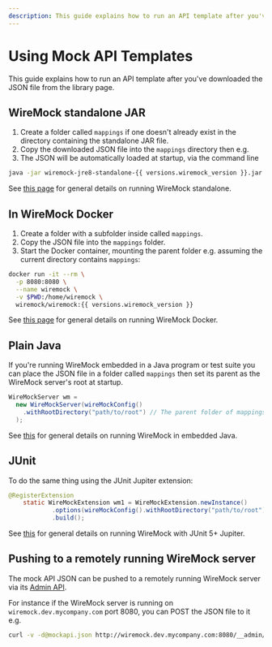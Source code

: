 ```yaml
---
description: This guide explains how to run an API template after you've downloaded the JSON file from the library page
---
```


# Using Mock API Templates

This guide explains how to run an API template after you've downloaded the JSON file from the library page.

## WireMock standalone JAR

1. Create a folder called `mappings` if one doesn't already exist in the directory containing the standalone JAR file.
2. Copy the downloaded JSON file into the `mappings` directory then  e.g.
3. The JSON will be automatically loaded at startup, via the command line

```bash
java -jar wiremock-jre8-standalone-{{ versions.wiremock_version }}.jar
```

See [this page](./../standalone/java-jar.md) for general details on running WireMock standalone.

## In WireMock Docker

1. Create a folder with a subfolder inside called `mappings`.
2. Copy the JSON file into the `mappings` folder.
3. Start the Docker container, mounting the parent folder e.g. assuming the current directory contains `mappings`:

```bash
docker run -it --rm \
  -p 8080:8080 \
  --name wiremock \
  -v $PWD:/home/wiremock \
  wiremock/wiremock:{{ versions.wiremock_version }}
```

See [this page](./../standalone/java-jar.md) for general details on running WireMock Docker.

## Plain Java

If you're running WireMock embedded in a Java program or test suite
you can place the JSON file in a folder called `mappings`
then set its parent as the WireMock server's root at startup.

```java
WireMockServer wm =
  new WireMockServer(wireMockConfig()
    .withRootDirectory("path/to/root") // The parent folder of mappings
  );
```

See [this](./../java-usage.md) for general details on running WireMock in embedded Java.

## JUnit

To do the same thing using the JUnit Jupiter extension:

```java
@RegisterExtension
    static WireMockExtension wm1 = WireMockExtension.newInstance()
            .options(wireMockConfig().withRootDirectory("path/to/root"))
            .build();
```

See [this](./../junit-jupiter.md) for general details on running WireMock with JUnit 5+ Jupiter.

## Pushing to a remotely running WireMock server

The mock API JSON can be pushed to a remotely running WireMock server via its [Admin API](./../standalone/administration.md).

For instance if the WireMock server is running on `wiremock.dev.mycompany.com` port 8080, you can POST the JSON file to it e.g.

```bash
curl -v -d@mockapi.json http://wiremock.dev.mycompany.com:8080/__admin/mappings/import
```
